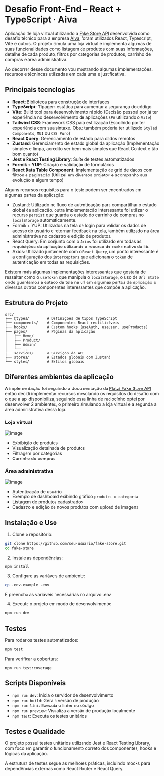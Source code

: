# Desafio Front-End – React + TypeScript · **Aiva**

Aplicação de loja virtual utilizando a [Fake Store API](https://api.escuelajs.co/docs#/) desenvolvida como desafio técnico para a empresa [Aiva](https://aivatech.co/), foram utilizados React, Typescript, Vite e outros. O projeto simula uma loja virtual e implementa algumas de suas funcionalidades como listagem de produtos com suas informações, detalhe de cada produto, filtros por categorias de produtos, carrinho de compras e área administrativa.

Ao decorrer desse documento vou mostrando algumas implementações, recursos e técnincas utilizadas em cada uma e justificativa.

## Principais tecnologias

- **React**: Biblioteca para construção de interfaces
- **TypeScript**: Tipagem estática para aumentar a segurança do código
- **Vite**: Build tool para desenvolvimento rápido (Decisão pessoal por já ter experiência no desenvolvimento de aplicações `SPA` utilizando o `Vite`)
- **Tailwind CSS**: Framework CSS para estilização (Escolhido por ter experiência com sua sintaxe. Obs.: também poderia ter utilizado `Styled Components`, `MUI` ou `CSS Puro`)
- **React Query**: Gerenciamento de estado para dados remotos
- **Zustand**: Gerenciamento de estado global da aplicação (Implementação simples e limpa, acredito ser bem mais simples que React Context e tão bom quanto)
- **Jest e React Testing Library**: Suíte de testes automatizados
- **Formik + YUP**: Criação e validação de formulários
- **React Data Table Component**: Implementação de grid de dados com filtros e paginação (Utilizei em diversos projetos e acompanho sua evolução a algum tempo)

Alguns recursos requisitos para o teste podem ser encontrados em algumas partes da aplicação:

 - Zustand: Utilizado no fluxo de autenticação para compartilhar o estado global da aplicação, outra implementação interessante foi utilizar o recurso `persist` que guarda o estado do carrinho de compras no `localStorage` automaticamente.
 - Formik + YUP: Utilizados na tela de login para validar os dados de acesso do usuário e retornar feedback na tela, também utilizado na área administrativa no cadastro e edição de produtos.
 - React Query: Em conjunto com o `Axios` foi utilizado em todas as requisições da aplicação utilizando o recurso de `cache` nativo da lib.
 - Axios: Utilizado juntamente com o `React Query`, um ponto interessante é a configuração dos `interceptors` que adicionam o `token` de autenticação em todas as requisições.
   
Existem mais algumas implementações interessantes que gostaria de ressaltar como o `useToken` que manipula o `localStorage`, o uso de `Url State` onde guardamos a estado da tela na url em algumas partes da aplicação e diversos outros componentes interessantes que compõe a aplicação.

## Estrutura do Projeto

```
src/
├── @types/        # Definições de tipos TypeScript
├── components/    # Componentes React reutilizáveis
├── hooks/         # Custom hooks (useAuth, useUser, useProducts)
├── pages/         # Páginas da aplicação
│   ├── Home/
│   ├── Product/
│   ├── Admin/
│   └── ...
├── services/      # Serviços de API
├── stores/        # Estados globais com Zustand
└── styles/        # Estilos globais
```

## Diferentes ambientes da aplicação

A implementação foi seguindo a documentação da [Platzi Fake Store API](https://fakeapi.platzi.com/en/about/introduction/) então decidi implementar recursos mesclando os requisitos do desafio com o que a api disponibiliza, seguindo essa linha de raciocínho optei por desenvolver 2 ambientes, o primeiro simulando a loja virtual e a segunda a área administrativa dessa loja.

### Loja virtual
![image](https://github.com/user-attachments/assets/a9e7f02f-e2b2-4d71-82e4-45938bee2477)

- Exbibição de produtos
- Visualização detalhada de produtos
- Filtragem por categorias
- Carrinho de compras

### Área administrativa

![image](https://github.com/user-attachments/assets/8ce7811f-b088-4d72-a08a-78c1c21204f8)

- Autenticação de usuário
- Exemplo de dashboard exibindo gráfico `produtos x categoria`
- Listagem de produtos cadastrados
- Cadastro e edição de novos produtos com upload de imagens

## Instalação e Uso

1. Clone o repositório:
```bash
git clone https://github.com/seu-usuario/fake-store.git
cd fake-store
```

2. Instale as dependências:
```bash
npm install
```

3. Configure as variáveis de ambiente:
```bash
cp .env.example .env
```
E preencha as variáveis necessárias no arquivo .env

4. Execute o projeto em modo de desenvolvimento:
```bash
npm run dev
```

## Testes

Para rodar os testes automatizados:

```bash
npm test
```

Para verificar a cobertura:

```bash
npm run test:coverage
```

## Scripts Disponíveis

- `npm run dev`: Inicia o servidor de desenvolvimento
- `npm run build`: Gera a versão de produção
- `npm run lint`: Executa o linter no código
- `npm run preview`: Visualiza a versão de produção localmente
- `npm test`: Executa os testes unitários


## Testes e Qualidade

O projeto possui testes unitários utilizando Jest e React Testing Library, com foco em garantir o funcionamento correto dos componentes, hooks e lógicas da aplicação.

A estrutura de testes segue as melhores práticas, incluindo mocks para dependências externas como React Router e React Query.


